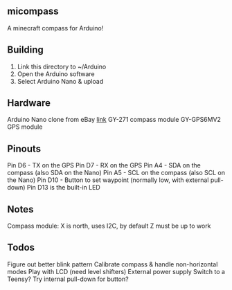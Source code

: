 micompass
---------
A minecraft compass for Arduino!

Building
--------
1. Link this directory to ~/Arduino
2. Open the Arduino software
3. Select Arduino Nano & upload

Hardware
--------
Arduino Nano clone from eBay [link](http://www.ebay.com/itm/262123424219)
GY-271 compass module
GY-GPS6MV2 GPS module

Pinouts
-------
Pin D6  - TX on the GPS
Pin D7  - RX on the GPS
Pin A4  - SDA on the compass (also SDA on the Nano)
Pin A5  - SCL on the compass (also SCL on the Nano)
Pin D10 - Button to set waypoint (normally low, with external pull-down)
Pin D13 is the built-in LED

Notes
-----
Compass module: X is north, uses I2C, by default Z must be up to work

Todos
-----
Figure out better blink pattern
Calibrate compass & handle non-horizontal modes
Play with LCD (need level shifters)
External power supply
Switch to a Teensy?
Try internal pull-down for button?
